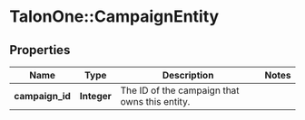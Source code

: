# TalonOne::CampaignEntity

## Properties
Name | Type | Description | Notes
------------ | ------------- | ------------- | -------------
**campaign_id** | **Integer** | The ID of the campaign that owns this entity. | 


